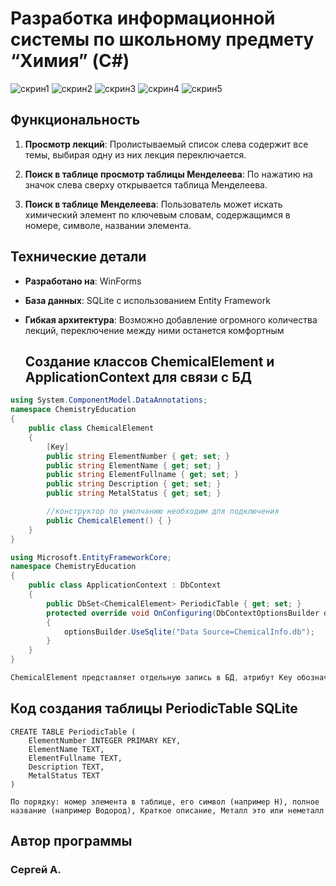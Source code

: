 # Разработка информационной системы по школьному предмету “Химия” (C#)

![скрин1](https://github.com/serega23467/ChemistryEducation/assets/114952677/38685906-6672-4c88-a17b-67f0e834cc84)
![скрин2](https://github.com/serega23467/ChemistryEducation/assets/114952677/002f6d7d-b943-49bc-804d-186ad4277a0a)
![скрин3](https://github.com/serega23467/ChemistryEducation/assets/114952677/b778ee2f-2361-4a85-8035-86f86714108e)
![скрин4](https://github.com/serega23467/ChemistryEducation/assets/114952677/ce97d430-a0d5-438e-b2ce-e63cf72c6881)
![скрин5](https://github.com/serega23467/ChemistryEducation/assets/114952677/c663b9f7-6b28-4378-b035-f273b0ade26b)


## Функциональность

1. **Просмотр лекций**: Пролистываемый список слева содержит все темы, выбирая одну из них лекция переключается.

2. **Поиск в таблице просмотр таблицы Менделеева**: По нажатию на значок слева сверху открывается таблица Менделеева.

3. **Поиск в таблице Менделеева**: Пользователь может искать химический элемент по ключевым словам, содержащимся в номере, символе, названии элемента.


## Технические детали

- **Разработано на**: WinForms
- **База данных**: SQLite с использованием Entity Framework
- **Гибкая архитектура**: Возможно добавление огромного количества лекций, переключение между ними останется комфортным

  ## Создание классов ChemicalElement и ApplicationContext для связи с БД

``` C#
using System.ComponentModel.DataAnnotations;
namespace ChemistryEducation
{
    public class ChemicalElement
    {
        [Key]
        public string ElementNumber { get; set; }
        public string ElementName { get; set; }
        public string ElementFullname { get; set; }
        public string Description { get; set; }
        public string MetalStatus { get; set; }

        //конструктор по умолчанию необходим для подключения
        public ChemicalElement() { }
    }
}

using Microsoft.EntityFrameworkCore;
namespace ChemistryEducation
{
    public class ApplicationContext : DbContext
    {
        public DbSet<ChemicalElement> PeriodicTable { get; set; }
        protected override void OnConfiguring(DbContextOptionsBuilder optionsBuilder)
        {
            optionsBuilder.UseSqlite("Data Source=ChemicalInfo.db");
        }
    }
}

ChemicalElement представляет отдельную запись в БД, атрибут Key обозначает первичный ключ. ApplicationContext представляет подключение к БД.
```
  ## Код создания таблицы PeriodicTable SQLite

``` SQLite
CREATE TABLE PeriodicTable (
    ElementNumber INTEGER PRIMARY KEY,
    ElementName TEXT,
    ElementFullname TEXT,
    Description TEXT,
    MetalStatus TEXT
)

По порядку: номер элемента в таблице, его символ (например H), полное название (например Водород), Краткое описание, Металл это или неметалл
```

## Автор программы

### Сергей А.
